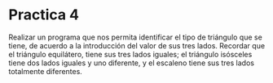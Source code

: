 # Practica 4
Realizar un programa que nos permita identificar el tipo de triángulo que se tiene, de acuerdo a la introducción del valor de sus tres lados. Recordar que el triángulo equilátero, tiene sus tres lados iguales; el triángulo isósceles tiene dos lados iguales y uno diferente, y el escaleno tiene sus tres lados totalmente diferentes. 